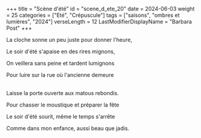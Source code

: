 +++
title = "Scène d'été"
id = "scene_d_ete_20"
date = 2024-06-03
weight = 25
categories = ["Eté", "Crépuscule"]
tags = ["saisons", "ombres et lumières", "2024"]
verseLength = 12
LastModifierDisplayName = "Barbara Post"
+++

La cloche sonne un peu juste pour donner l'heure,

Le soir d'été s'apaise en des rires mignons,

On veillera sans peine et tardent lumignons

Pour luire sur la rue où l'ancienne demeure

 \
Laisse la porte ouverte aux matous rebondis.

Pour chasser le moustique et préparer la fête

Le soir d'été sourit, même le temps s'arrête

Comme dans mon enfance, aussi beau que jadis.
